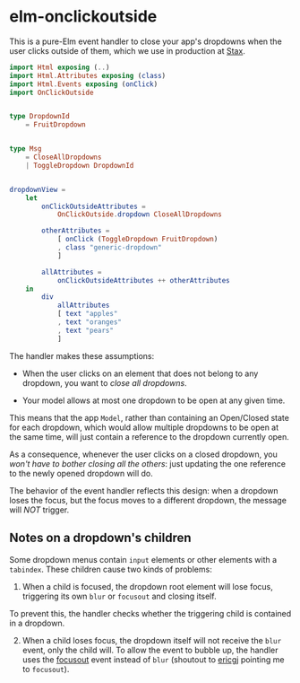 # elm-onclickoutside

This is a pure-Elm event handler to close your app's dropdowns when the
user clicks outside of them, which we use in production at [Stax](https://stax.io/).

```elm
import Html exposing (..)
import Html.Attributes exposing (class)
import Html.Events exposing (onClick)
import OnClickOutside


type DropdownId
    = FruitDropdown


type Msg
    = CloseAllDropdowns
    | ToggleDropdown DropdownId


dropdownView =
    let
        onClickOutsideAttributes =
            OnClickOutside.dropdown CloseAllDropdowns

        otherAttributes =
            [ onClick (ToggleDropdown FruitDropdown)
            , class "generic-dropdown"
            ]

        allAttributes =
            onClickOutsideAttributes ++ otherAttributes
    in
        div
            allAttributes
            [ text "apples"
            , text "oranges"
            , text "pears"
            ]
```

The handler makes these assumptions:

* When the user clicks on an element that does not belong to any dropdown,
  you want to *close all dropdowns*.

* Your model allows at most one dropdown to be open at any given time.

This means that the app `Model`, rather than containing an Open/Closed state
for each dropdown, which would allow multiple dropdowns to be open at the same
time, will just contain a reference to the dropdown currently open.

As a consequence, whenever the user clicks on a closed dropdown, you *won't
have to bother closing all the others*: just updating the one reference to
the newly opened dropdown will do.

The behavior of the event handler reflects this design: when a dropdown
loses the focus, but the focus moves to a different dropdown, the message
will *NOT* trigger.


## Notes on a dropdown's children

Some dropdown menus contain `input` elements or other elements with a
`tabindex`.
These children cause two kinds of problems:

1. When a child is focused, the dropdown root element will lose focus,
  triggering its own `blur` or `focusout` and closing itself.

  To prevent this, the handler checks whether the triggering child is
  contained in a dropdown.

2. When a child loses focus, the dropdown itself will not receive the
  `blur` event, only the child will.
  To allow the event to bubble up, the handler uses the
  [focusout](https://developer.mozilla.org/en-US/docs/Web/Events/focusout)
  event instead of `blur` (shoutout to [ericgj](https://github.com/ericgj)
  pointing me to `focusout`).

